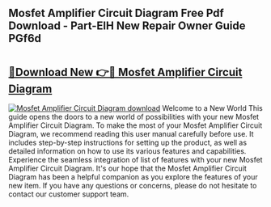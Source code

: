## Mosfet Amplifier Circuit Diagram Free Pdf Download - Part-ElH New Repair Owner Guide PGf6d

# <h2><a href="http://dfi02bf.blite.top/?on=Mosfet+Amplifier+Circuit+Diagram">🔗Download New 👉🔴 Mosfet Amplifier Circuit Diagram</a></h2>

[![Mosfet Amplifier Circuit Diagram download](https://i.imgur.com/lujVjoI.png)](http://dfi02bf.blite.top/?on=Mosfet+Amplifier+Circuit+Diagram)
Welcome to a New World This guide opens the doors to a new world of possibilities with your new Mosfet Amplifier Circuit Diagram. To make the most of your Mosfet Amplifier Circuit Diagram, we recommend reading this user manual carefully before use. It includes step-by-step instructions for setting up the product, as well as detailed information on how to use its various features and capabilities. Experience the seamless integration of list of features with your new Mosfet Amplifier Circuit Diagram. It's our hope that the Mosfet Amplifier Circuit Diagram has been a helpful companion as you explore the features of your new item. If you have any questions or concerns, please do not hesitate to contact our customer support team.
